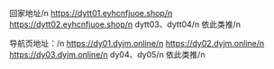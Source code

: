 回家地址/n
https://dytt01.eyhcnfjuoe.shop/n
https://dytt02.eyhcnfjuoe.shop/n
dytt03、dytt04/n
依此类推/n

导航页地址：/n
https://dy01.dyjm.online/n
https://dy02.dyjm.online/n
https://dy03.dyjm.online/n
dy04、dy05/n
依此类推/n
